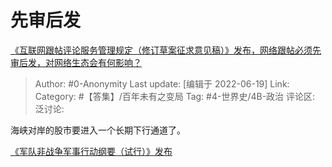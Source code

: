 # 先审后发
[《互联网跟帖评论服务管理规定（修订草案征求意见稿）》发布，网络跟帖必须先审后发，对网络生态会有何影响？](https://www.zhihu.com/question/538207120/answer/2533783400)

> Author: #0-Anonymity
> Last update: [编辑于 2022-06-19]
> Link:
> Category: #【答集】/百年未有之变局
> Tag: #4-世界史/4B-政治
> 评论区:
> 泛讨论:

海峡对岸的股市要进入一个长期下行通道了。

[《军队非战争军事行动纲要（试行）》发布](http://military.people.com.cn/n1/2022/0614/c1011-32445870.html)
